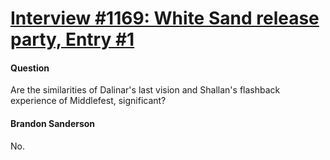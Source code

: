# [Interview #1169: White Sand release party, Entry #1](https://www.theoryland.com/intvmain.php?i=1169#1)

#### Question

Are the similarities of Dalinar's last vision and Shallan's flashback experience of Middlefest, significant?

#### Brandon Sanderson

No.

